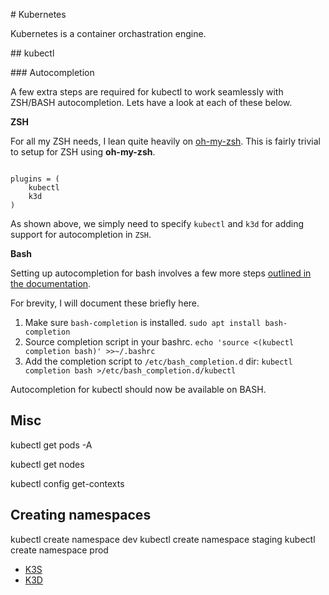 # Kubernetes

Kubernetes is a container orchastration engine.

## kubectl

### Autocompletion

A few extra steps are required for kubectl to work seamlessly with ZSH/BASH autocompletion. Lets have a look at each of these below.

**ZSH**

For all my ZSH needs, I lean quite heavily on [oh-my-zsh](https://github.com/ohmyzsh/ohmyzsh). This is fairly trivial to setup for ZSH using **oh-my-zsh**.

```shell

plugins = (
    kubectl
    k3d
)
```
As shown above, we simply need to specify `kubectl` and `k3d` for adding support for autocompletion in `ZSH`.


**Bash**

Setting up autocompletion for bash involves a few more steps [outlined in the documentation](https://kubernetes.io/docs/tasks/tools/included/optional-kubectl-configs-bash-linux/).

For brevity, I will document these briefly here.

1. Make sure `bash-completion` is installed.  `sudo apt install bash-completion`
2. Source completion script in your bashrc. `echo 'source <(kubectl completion bash)' >>~/.bashrc`
3. Add the completion script to `/etc/bash_completion.d` dir:  `kubectl completion bash >/etc/bash_completion.d/kubectl`

Autocompletion for kubectl should now be available on BASH.


## Misc

kubectl get pods -A

kubectl get nodes

kubectl config get-contexts

## Creating namespaces

kubectl create namespace dev
kubectl create namespace staging
kubectl create namespace prod


* [K3S](k3s.md)
* [K3D](k3d.md)
